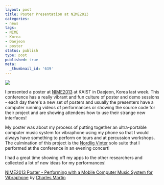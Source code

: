 ```yaml
---
layout: post
title: Poster Presentation at NIME2013
categories:
- news
tags:
- NIME
- Korea
- Daejeon
- poster
status: publish
type: post
published: true
meta:
  _thumbnail_id: '639'
---
```


![](/squarespace_images/static_500baf96c4aa540325612fa5_500bb0b2e4b042ea6e35b13f_51ad4220e4b0ee05f179db4f_1370309159393_NIME2013+-+Poster+Session.jpg_)
  


I presented a poster at 
[NIME2013](http://nime2013.kaist.ac.kr) at KAIST in Daejeon, Korea last week. This conference has a really vibrant and fun culture of poster and demo sessions - each day there's a new set of posters and usually the presenters have a computer running videos of performances or showing the source code for their project and are showing attendees how to use their strange new interfaces!


My poster was about my process of putting together an ultra-portable computer music system for vibraphone using my phone so that I would always have something to perform on tours and at percussion workshops. The culmination of this project is the 
[Nordlig Vinter](/nordligvinter) solo suite that I performed at the conference in an evening concert!


I had a great time showing off my apps to the other researchers and collected a lot of new ideas for my performances!
 
   
[NIME2013 Poster - Performing with a Mobile Computer Music System for Vibraphone](http://www.scribd.com/doc/145429328/NIME2013-Poster-Performing-with-a-Mobile-Computer-Music-System-for-Vibraphone) by 
[Charles Martin](http://www.scribd.com/readingcharles)
